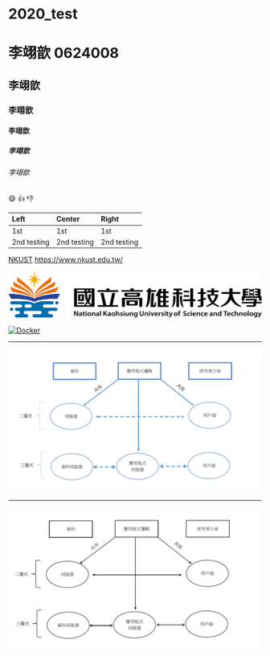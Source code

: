 # 2020_test
# 李翊歆 0624008
## 李翊歆
### 李翊歆
#### 李翊歆
##### 李翊歆
###### 李翊歆

:smile:
:+1:
:-1:

|Left | Center | Right |
|:----|:-------|:------|
|1st  | 1st    |   1st |
|2nd testing|2nd testing|2nd testing|

[NKUST](https://www.nkust.edu.tw/)
<https://www.nkust.edu.tw/>

![NKUST](nkust2.png "NKUST2")

[![Docker](https://img.youtube.com/vi/sSm2dRarhPo/0.jpg)](https://www.youtube.com/watch?v=sSm2dRarhPo "tittle")
***
![未命名](未命名.png "未命名")
***
![未命名2](未命名2.png "未命名2")
